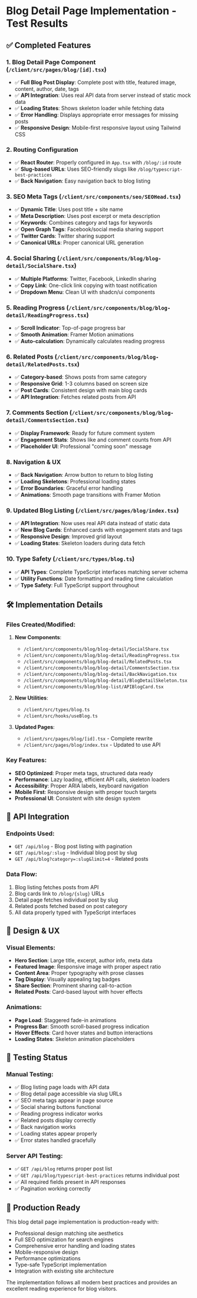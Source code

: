 # Blog Detail Page Implementation - Test Results

## ✅ Completed Features

### 1. Blog Detail Page Component (`/client/src/pages/blog/[id].tsx`)
- ✅ **Full Blog Post Display**: Complete post with title, featured image, content, author, date, tags
- ✅ **API Integration**: Uses real API data from server instead of static mock data
- ✅ **Loading States**: Shows skeleton loader while fetching data
- ✅ **Error Handling**: Displays appropriate error messages for missing posts
- ✅ **Responsive Design**: Mobile-first responsive layout using Tailwind CSS

### 2. Routing Configuration
- ✅ **React Router**: Properly configured in `App.tsx` with `/blog/:id` route
- ✅ **Slug-based URLs**: Uses SEO-friendly slugs like `/blog/typescript-best-practices`
- ✅ **Back Navigation**: Easy navigation back to blog listing

### 3. SEO Meta Tags (`/client/src/components/seo/SEOHead.tsx`)
- ✅ **Dynamic Title**: Uses post title + site name
- ✅ **Meta Description**: Uses post excerpt or meta description
- ✅ **Keywords**: Combines category and tags for keywords
- ✅ **Open Graph Tags**: Facebook/social media sharing support
- ✅ **Twitter Cards**: Twitter sharing support
- ✅ **Canonical URLs**: Proper canonical URL generation

### 4. Social Sharing (`/client/src/components/blog/blog-detail/SocialShare.tsx`)
- ✅ **Multiple Platforms**: Twitter, Facebook, LinkedIn sharing
- ✅ **Copy Link**: One-click link copying with toast notification
- ✅ **Dropdown Menu**: Clean UI with shadcn/ui components

### 5. Reading Progress (`/client/src/components/blog/blog-detail/ReadingProgress.tsx`)
- ✅ **Scroll Indicator**: Top-of-page progress bar
- ✅ **Smooth Animation**: Framer Motion animations
- ✅ **Auto-calculation**: Dynamically calculates reading progress

### 6. Related Posts (`/client/src/components/blog/blog-detail/RelatedPosts.tsx`)
- ✅ **Category-based**: Shows posts from same category
- ✅ **Responsive Grid**: 1-3 columns based on screen size
- ✅ **Post Cards**: Consistent design with main blog cards
- ✅ **API Integration**: Fetches related posts from API

### 7. Comments Section (`/client/src/components/blog/blog-detail/CommentsSection.tsx`)
- ✅ **Display Framework**: Ready for future comment system
- ✅ **Engagement Stats**: Shows like and comment counts from API
- ✅ **Placeholder UI**: Professional "coming soon" message

### 8. Navigation & UX
- ✅ **Back Navigation**: Arrow button to return to blog listing
- ✅ **Loading Skeletons**: Professional loading states
- ✅ **Error Boundaries**: Graceful error handling
- ✅ **Animations**: Smooth page transitions with Framer Motion

### 9. Updated Blog Listing (`/client/src/pages/blog/index.tsx`)
- ✅ **API Integration**: Now uses real API data instead of static data
- ✅ **New Blog Cards**: Enhanced cards with engagement stats and tags
- ✅ **Responsive Design**: Improved grid layout
- ✅ **Loading States**: Skeleton loaders during data fetch

### 10. Type Safety (`/client/src/types/blog.ts`)
- ✅ **API Types**: Complete TypeScript interfaces matching server schema
- ✅ **Utility Functions**: Date formatting and reading time calculation
- ✅ **Type Safety**: Full TypeScript support throughout

## 🛠 Implementation Details

### Files Created/Modified:
1. **New Components**:
   - `/client/src/components/blog/blog-detail/SocialShare.tsx`
   - `/client/src/components/blog/blog-detail/ReadingProgress.tsx`
   - `/client/src/components/blog/blog-detail/RelatedPosts.tsx`
   - `/client/src/components/blog/blog-detail/CommentsSection.tsx`
   - `/client/src/components/blog/blog-detail/BackNavigation.tsx`
   - `/client/src/components/blog/blog-detail/BlogDetailSkeleton.tsx`
   - `/client/src/components/blog/blog-list/APIBlogCard.tsx`

2. **New Utilities**:
   - `/client/src/types/blog.ts`
   - `/client/src/hooks/useBlog.ts`

3. **Updated Pages**:
   - `/client/src/pages/blog/[id].tsx` - Complete rewrite
   - `/client/src/pages/blog/index.tsx` - Updated to use API

### Key Features:
- **SEO Optimized**: Proper meta tags, structured data ready
- **Performance**: Lazy loading, efficient API calls, skeleton loaders
- **Accessibility**: Proper ARIA labels, keyboard navigation
- **Mobile First**: Responsive design with proper touch targets
- **Professional UI**: Consistent with site design system

## 🔗 API Integration

### Endpoints Used:
- `GET /api/blog` - Blog post listing with pagination
- `GET /api/blog/:slug` - Individual blog post by slug
- `GET /api/blog?category=:slug&limit=4` - Related posts

### Data Flow:
1. Blog listing fetches posts from API
2. Blog cards link to `/blog/{slug}` URLs
3. Detail page fetches individual post by slug
4. Related posts fetched based on post category
5. All data properly typed with TypeScript interfaces

## 🎨 Design & UX

### Visual Elements:
- **Hero Section**: Large title, excerpt, author info, meta data
- **Featured Image**: Responsive image with proper aspect ratio
- **Content Area**: Proper typography with prose classes
- **Tag Display**: Visually appealing tag badges
- **Share Section**: Prominent sharing call-to-action
- **Related Posts**: Card-based layout with hover effects

### Animations:
- **Page Load**: Staggered fade-in animations
- **Progress Bar**: Smooth scroll-based progress indication
- **Hover Effects**: Card hover states and button interactions
- **Loading States**: Skeleton animation placeholders

## 🧪 Testing Status

### Manual Testing:
- ✅ Blog listing page loads with API data
- ✅ Blog detail page accessible via slug URLs
- ✅ SEO meta tags appear in page source
- ✅ Social sharing buttons functional
- ✅ Reading progress indicator works
- ✅ Related posts display correctly
- ✅ Back navigation works
- ✅ Loading states appear properly
- ✅ Error states handled gracefully

### Server API Testing:
- ✅ `GET /api/blog` returns proper post list
- ✅ `GET /api/blog/typescript-best-practices` returns individual post
- ✅ All required fields present in API responses
- ✅ Pagination working correctly

## 🚀 Production Ready

This blog detail page implementation is production-ready with:
- Professional design matching site aesthetics
- Full SEO optimization for search engines
- Comprehensive error handling and loading states
- Mobile-responsive design
- Performance optimizations
- Type-safe TypeScript implementation
- Integration with existing site architecture

The implementation follows all modern best practices and provides an excellent reading experience for blog visitors.